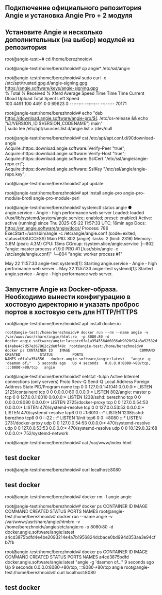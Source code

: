 ## Подключение официального репозитория Angie и установка Angie Pro + 2 модуля
## Установите Angie и несколько дополнительных (на выбор) модулей из репозитория
root@angie-test:~# cd /home/berezhnoidv/

root@angie-test:/home/berezhnoidv# cp angie* /etc/ssl/angie

root@angie-test:/home/berezhnoidv# sudo curl -o /etc/apt/trusted.gpg.d/angie-signing.gpg \
            https://angie.software/keys/angie-signing.gpg  
  % Total    % Received % Xferd  Average Speed   Time    Time     Time  Current  
                                 Dload  Upload   Total   Spent    Left  Speed  
100  4491  100  4491    0     0  69623      0 --:--:-- --:--:-- --:--:-- 70171  

root@angie-test:/home/berezhnoidv# echo "deb https://download.angie.software/angie-pro/$(. /etc/os-release && echo "$ID/$VERSION_ID $VERSION_CODENAME") main" \
    | sudo tee /etc/apt/sources.list.d/angie.list > /dev/null  
    
root@angie-test:/home/berezhnoidv# cat /etc/apt/apt.conf.d/90download-angie  
Acquire::https::download.angie.software::Verify-Peer "true";  
Acquire::https::download.angie.software::Verify-Host "true";  
Acquire::https::download.angie.software::SslCert     "/etc/ssl/angie/angie-repo.crt";  
Acquire::https::download.angie.software::SslKey      "/etc/ssl/angie/angie-repo.key";  

root@angie-test:/home/berezhnoidv# apt update

root@angie-test:/home/berezhnoidv# apt install angie-pro angie-pro-module-brotli angie-pro-module-perl

root@angie-test:/home/berezhnoidv# systemctl status angie
● angie.service - Angie - high performance web server
     Loaded: loaded (/usr/lib/systemd/system/angie.service; enabled; preset: enabled)
     Active: active (running) since Thu 2025-05-22 11:57:33 UTC; 16min ago
       Docs: https://en.angie.software/angie/docs/
    Process: 786 ExecStart=/usr/sbin/angie -c /etc/angie/angie.conf (code=exited, status=0/SUCCESS)
   Main PID: 802 (angie)
      Tasks: 2 (limit: 2316)
     Memory: 3.8M (peak: 4.3M)
        CPU: 13ms
     CGroup: /system.slice/angie.service
             ├─802 "angie: master process v1.9.0 PRO #1 [/usr/sbin/angie -c /etc/angie/angie.conf]"
             └─804 "angie: worker process #1"

May 22 11:57:33 angie-test systemd[1]: Starting angie.service - Angie - high performance web server...
May 22 11:57:33 angie-test systemd[1]: Started angie.service - Angie - high performance web server.

## Запустите Angie из Docker-образа. Необходимо вынести конфигурацию в хостовую директорию и указать проброс портов в хостовую сеть для HTTP/HTTPS
root@angie-test:/home/berezhnoidv# apt install docker.io

`root@angie-test:/home/berezhnoidv# docker run --rm --name angie -v /var/www:/usr/share/angie/html:ro  -p 8080:80 -d docker.angie.software/angie:latestc6fa1a3545564d6036ab9020f24a3a52582d814abe4c7d57e367962c2de0f48c
`
`root@angie-test:/home/berezhnoidv# docker ps
CONTAINER ID   IMAGE                                COMMAND                  CREATED         STATUS         PORTS                                   NAMES
c6fa1a354556   docker.angie.software/angie:latest   "angie -g 'daemon of…"   5 seconds ago   Up 4 seconds   0.0.0.0:8080->80/tcp, :::8080->80/tcp   angie`

root@angie-test:/home/berezhnoidv# netstat -tulpn
Active Internet connections (only servers)
Proto Recv-Q Send-Q Local Address           Foreign Address         State       PID/Program name
tcp        0      0 127.0.0.1:41041         0.0.0.0:*               LISTEN      2123/containerd
tcp        0      0 0.0.0.0:80              0.0.0.0:*               LISTEN      802/angie: master p
tcp        0      0 127.0.0.1:6010          0.0.0.0:*               LISTEN      1238/sshd: berezhno
tcp        0      0 0.0.0.0:8080            0.0.0.0:*               LISTEN      2725/docker-proxy
tcp        0      0 127.0.0.54:53           0.0.0.0:*               LISTEN      470/systemd-resolve
tcp        0      0 127.0.0.53:53           0.0.0.0:*               LISTEN      470/systemd-resolve
tcp6       0      0 ::1:6010                :::*                    LISTEN      1238/sshd: berezhno
tcp6       0      0 :::22                   :::*                    LISTEN      1/init
tcp6       0      0 :::8080                 :::*                    LISTEN      2731/docker-proxy
udp        0      0 127.0.0.54:53           0.0.0.0:*                           470/systemd-resolve
udp        0      0 127.0.0.53:53           0.0.0.0:*                           470/systemd-resolve
udp        0      0 10.129.0.32:68          0.0.0.0:*                           752/systemd-network

root@angie-test:/home/berezhnoidv# cat /var/www/index.html
<h2>test docker</h2>

root@angie-test:/home/berezhnoidv# curl localhost:8080
<h2>test docker</h2>

root@angie-test:/home/berezhnoidv# docker rm -f angie
angie

root@angie-test:/home/berezhnoidv# docker ps
CONTAINER ID   IMAGE     COMMAND   CREATED   STATUS    PORTS     NAMES
root@angie-test:/home/berezhnoidv# docker run  --name angie -v /var/www:/usr/share/angie/html:ro -v /home/berezhnoidv/angie:/etc/angie:ro -p 8080:80 -d docker.angie.software/angie:latest
a4cd3875bdfd4e4be2093214e4a7b1956824dcbace0bd994d353aa3e94cfb7fb

root@angie-test:/home/berezhnoidv# docker ps
CONTAINER ID   IMAGE                                COMMAND                  CREATED         STATUS         PORTS                                   NAMES
a4cd3875bdfd   docker.angie.software/angie:latest   "angie -g 'daemon of…"   9 seconds ago   Up 9 seconds   0.0.0.0:8080->80/tcp, :::8080->80/tcp   angie
root@angie-test:/home/berezhnoidv# curl localhost:8080
<h2>test docker</h2>


